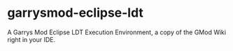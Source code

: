 # garrysmod-eclipse-ldt
A Garrys Mod Eclipse LDT Execution Environment, a copy of the GMod Wiki right in your IDE.
